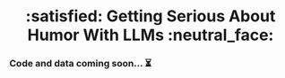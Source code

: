 
<h1 align='center'> :satisfied: Getting Serious About Humor With LLMs :neutral_face: </h1>

### Code and data coming soon... :hourglass_flowing_sand:
